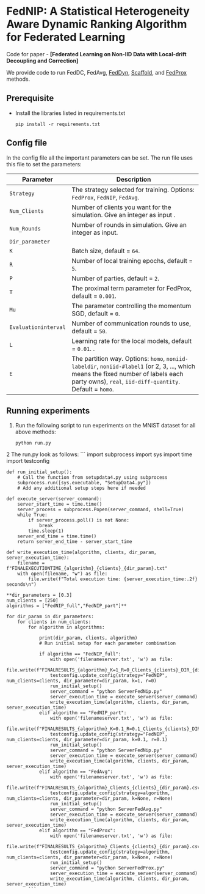 # FedNIP: A Statistical Heterogeneity Aware Dynamic Ranking Algorithm for Federated Learning
Code for paper - **[Federated Learning on Non-IID Data with Local-drift Decoupling and Correction]**

We provide code to run FedDC, FedAvg, 
[FedDyn](https://openreview.net/pdf?id=B7v4QMR6Z9w), 
[Scaffold](https://openreview.net/pdf?id=B7v4QMR6Z9w), and [FedProx](https://arxiv.org/abs/1812.06127) methods.


## Prerequisite
* Install the libraries listed in requirements.txt
    ```
    pip install -r requirements.txt
    ```

  
## Config file
In the config file all the important parameters can be set. The run file uses this file to set the parameters:


| Parameter      | Description                                                                                    |
| --------------- | ---------------------------------------------------------------------------------------------- |
| `Strategy`         | The strategy selected for training. Options: `FedProx`, `FedNIP`, `FedAvg`.        |
| `Num_Clients`       | Number of clients you want for the simulation. Give an integer as input . |
| `Num_Rounds`           | Number of rounds in simulation. Give an integer as input. |
| `Dir_parameter`            |                                          |
| `K`    | Batch size, default = `64`.                                                                    |
| `R`        | Number of local training epochs, default = `5`.                                                |
| `P`     | Number of parties, default = `2`.                                                              |
| `T`            | The proximal term parameter for FedProx, default = `0.001`.                                    |
| `Mu`           | The parameter controlling the momentum SGD, default = `0`.                                    |
| `Evaluationinterval`    | Number of communication rounds to use, default = `50`.                                         |
| `L`    | Learning rate for the local models, default = `0.01`. .                                         |
| `E`     | The partition way. Options: `homo`, `noniid-labeldir`, `noniid-#label1` (or 2, 3, ..., which means the fixed number of labels each party owns), `real`, `iid-diff-quantity`. Default = `homo`. |

## Running experiments

1. Run the following script to run experiments on the MNIST dataset for all above methods:
    ```
    python run.py
    ```
2 The run.py look as follows:
    ```
    import subprocess
    import sys
    import time
    import testconfig
    
    def run_initial_setup():
        # Call the function from setupdata4.py using subprocess
        subprocess.run([sys.executable, "SetupData4.py"])
        # Add any additional setup steps here if needed
    
    def execute_server(server_command):
        server_start_time = time.time()
        server_process = subprocess.Popen(server_command, shell=True)
        while True:
            if server_process.poll() is not None:
                break
            time.sleep(1)
        server_end_time = time.time()
        return server_end_time - server_start_time
    
    def write_execution_time(algorithm, clients, dir_param, server_execution_time):
        filename = f"FINALEXECUTIONTIME_{algorithm}_{clients}_{dir_param}.txt"
        with open(filename, "w") as file:
            file.write(f"Total execution time: {server_execution_time:.2f} seconds\n")
    
    **dir_parameters = [0.3]
    num_clients = [250]
    algorithms = ["FedNIP_full","FedNIP_part"]**
    
    for dir_param in dir_parameters:
        for clients in num_clients:
            for algorithm in algorithms:
    
                print(dir_param, clients, algorithm)
                # Run initial setup for each parameter combination
    
                if algorithm == "FedNIP_full":
                    with open('filenameserver.txt', 'w') as file:
                        file.write(f"FINALRESULTS_{algorithm}_K=1_R=0_Clients_{clients}_DIR_{dir_param}_newrun.csv")
                    testconfig.update_config(strategy="FedNIP", num_clients=clients, dir_parameter=dir_param, k=1, r=0)
                    run_initial_setup()
                    server_command = "python ServerFedNip.py"
                    server_execution_time = execute_server(server_command)
                    write_execution_time(algorithm, clients, dir_param, server_execution_time)
                elif algorithm == "FedNIP_part":
                    with open('filenameserver.txt', 'w') as file:
                        file.write(f"FINALRESULTS_{algorithm}_K=0.1_R=0.1_Clients_{clients}_DIR_{dir_param}_newrun.csv")
                    testconfig.update_config(strategy="FedNIP", num_clients=clients, dir_parameter=dir_param, k=0.1, r=0.1)
                    run_initial_setup()
                    server_command = "python ServerFedNip.py"
                    server_execution_time = execute_server(server_command)
                    write_execution_time(algorithm, clients, dir_param, server_execution_time)
                elif algorithm == "FedAvg":
                    with open('filenameserver.txt', 'w') as file:
                        file.write(f"FINALRESULTS_{algorithm}_Clients_{clients}_{dir_param}.csv")
                    testconfig.update_config(strategy=algorithm, num_clients=clients, dir_parameter=dir_param, k=None, r=None)
                    run_initial_setup()
                    server_command = "python ServerFedAvg.py"
                    server_execution_time = execute_server(server_command)
                    write_execution_time(algorithm, clients, dir_param, server_execution_time)
                elif algorithm == "FedProx":
                    with open('filenameserver.txt', 'w') as file:
                        file.write(f"FINALRESULTS_{algorithm}_Clients_{clients}_{dir_param}.csv")
                    testconfig.update_config(strategy=algorithm, num_clients=clients, dir_parameter=dir_param, k=None, r=None)
                    run_initial_setup()
                    server_command = "python ServerFedProx.py"
                    server_execution_time = execute_server(server_command)
                    write_execution_time(algorithm, clients, dir_param, server_execution_time)
            ```
